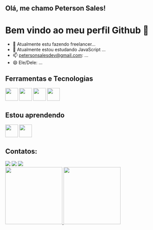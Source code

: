 ## Olá, me chamo Peterson Sales!
# Bem vindo ao meu perfil Github 👋




- 🔭 Atualmente estu fazendo freelancer...
- 🌱 Atualmente estou estudando JavaScript ...
- 📫 petersonsalesdev@gmail.com: ...
- 😄 Ele/Dele: ...

## Ferramentas e Tecnologias
<img loading="lazy" src="https://cdn.jsdelivr.net/gh/devicons/devicon/icons/vscode/vscode-original.svg" width="40" height="40"/>             <img loading="lazy" src="https://cdn.jsdelivr.net/gh/devicons/devicon/icons/git/git-original.svg" width="40" height="40"/>    <img loading="lazy" src="https://cdn.jsdelivr.net/gh/devicons/devicon/icons/html5/html5-original.svg" width="40" height="40"/>    <img loading="lazy" src="https://cdn.jsdelivr.net/gh/devicons/devicon/icons/css3/css3-original.svg" width="40" height="40"/>
            

## Estou aprendendo
<img loading="lazy" src="https://cdn.jsdelivr.net/gh/devicons/devicon/icons/javascript/javascript-original.svg" width="40" height="40"/>      <img loading="lazy" src="https://cdn.jsdelivr.net/gh/devicons/devicon/icons/react/react-original.svg" width="40" height="40"/>

## Contatos:

<div>
<a href="https://instagram.com/petersonsales-instagram-aqui" target="_blank"><img loading="lazy" src="https://img.shields.io/badge/-Instagram-%23E4405F?style=for-the-badge&logo=instagram&logoColor=white" target="_blank"></a>
<a href = "mailto:contato@petersonsales"><img loading="lazy" src="https://img.shields.io/badge/Gmail-D14836?style=for-the-badge&logo=gmail&logoColor=white" target="_blank"></a>
<a href="https://www.linkedin.com/in/petersonsales-linkedln-aqui" target="_blank"><img loading="lazy" src="https://img.shields.io/badge/-LinkedIn-%230077B5?style=for-the-badge&logo=linkedin&logoColor=white" target="_blank"></a>   
</div>

<div>
<a href="https://github.com/seu-usuário-aqui">
<img loading="lazy" height="180em" src="https://github-readme-stats.vercel.app/api/top-langs/?username=petersonsales&layout=compact&langs_count=7&theme=dracula"/>
<img loading="lazy" height="180em" src="https://github-readme-stats.vercel.app/api?username=petersonsales&show_icons=true&theme=dracula&include_all_commits=true&count_private=true"/>
</div>


